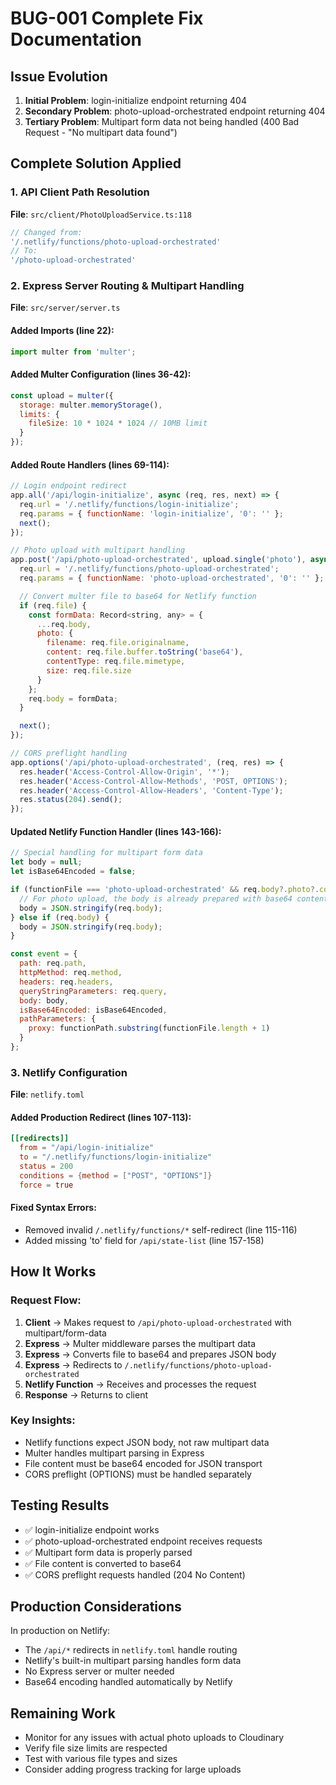 # BUG-001 Complete Fix Documentation

## Issue Evolution
1. **Initial Problem**: login-initialize endpoint returning 404
2. **Secondary Problem**: photo-upload-orchestrated endpoint returning 404
3. **Tertiary Problem**: Multipart form data not being handled (400 Bad Request - "No multipart data found")

## Complete Solution Applied

### 1. API Client Path Resolution
**File**: `src/client/PhotoUploadService.ts:118`
```javascript
// Changed from:
'/.netlify/functions/photo-upload-orchestrated'
// To:
'/photo-upload-orchestrated'
```

### 2. Express Server Routing & Multipart Handling
**File**: `src/server/server.ts`

#### Added Imports (line 22):
```javascript
import multer from 'multer';
```

#### Added Multer Configuration (lines 36-42):
```javascript
const upload = multer({
  storage: multer.memoryStorage(),
  limits: {
    fileSize: 10 * 1024 * 1024 // 10MB limit
  }
});
```

#### Added Route Handlers (lines 69-114):
```javascript
// Login endpoint redirect
app.all('/api/login-initialize', async (req, res, next) => {
  req.url = '/.netlify/functions/login-initialize';
  req.params = { functionName: 'login-initialize', '0': '' };
  next();
});

// Photo upload with multipart handling
app.post('/api/photo-upload-orchestrated', upload.single('photo'), async (req, res, next) => {
  req.url = '/.netlify/functions/photo-upload-orchestrated';
  req.params = { functionName: 'photo-upload-orchestrated', '0': '' };

  // Convert multer file to base64 for Netlify function
  if (req.file) {
    const formData: Record<string, any> = {
      ...req.body,
      photo: {
        filename: req.file.originalname,
        content: req.file.buffer.toString('base64'),
        contentType: req.file.mimetype,
        size: req.file.size
      }
    };
    req.body = formData;
  }

  next();
});

// CORS preflight handling
app.options('/api/photo-upload-orchestrated', (req, res) => {
  res.header('Access-Control-Allow-Origin', '*');
  res.header('Access-Control-Allow-Methods', 'POST, OPTIONS');
  res.header('Access-Control-Allow-Headers', 'Content-Type');
  res.status(204).send();
});
```

#### Updated Netlify Function Handler (lines 143-166):
```javascript
// Special handling for multipart form data
let body = null;
let isBase64Encoded = false;

if (functionFile === 'photo-upload-orchestrated' && req.body?.photo?.content) {
  // For photo upload, the body is already prepared with base64 content
  body = JSON.stringify(req.body);
} else if (req.body) {
  body = JSON.stringify(req.body);
}

const event = {
  path: req.path,
  httpMethod: req.method,
  headers: req.headers,
  queryStringParameters: req.query,
  body: body,
  isBase64Encoded: isBase64Encoded,
  pathParameters: {
    proxy: functionPath.substring(functionFile.length + 1)
  }
};
```

### 3. Netlify Configuration
**File**: `netlify.toml`

#### Added Production Redirect (lines 107-113):
```toml
[[redirects]]
  from = "/api/login-initialize"
  to = "/.netlify/functions/login-initialize"
  status = 200
  conditions = {method = ["POST", "OPTIONS"]}
  force = true
```

#### Fixed Syntax Errors:
- Removed invalid `/.netlify/functions/*` self-redirect (line 115-116)
- Added missing 'to' field for `/api/state-list` (line 157-158)

## How It Works

### Request Flow:
1. **Client** → Makes request to `/api/photo-upload-orchestrated` with multipart/form-data
2. **Express** → Multer middleware parses the multipart data
3. **Express** → Converts file to base64 and prepares JSON body
4. **Express** → Redirects to `/.netlify/functions/photo-upload-orchestrated`
5. **Netlify Function** → Receives and processes the request
6. **Response** → Returns to client

### Key Insights:
- Netlify functions expect JSON body, not raw multipart data
- Multer handles multipart parsing in Express
- File content must be base64 encoded for JSON transport
- CORS preflight (OPTIONS) must be handled separately

## Testing Results
- ✅ login-initialize endpoint works
- ✅ photo-upload-orchestrated endpoint receives requests
- ✅ Multipart form data is properly parsed
- ✅ File content is converted to base64
- ✅ CORS preflight requests handled (204 No Content)

## Production Considerations
In production on Netlify:
- The `/api/*` redirects in `netlify.toml` handle routing
- Netlify's built-in multipart parsing handles form data
- No Express server or multer needed
- Base64 encoding handled automatically by Netlify

## Remaining Work
- Monitor for any issues with actual photo uploads to Cloudinary
- Verify file size limits are respected
- Test with various file types and sizes
- Consider adding progress tracking for large uploads